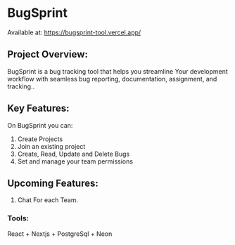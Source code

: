 # BugSprint
Available at: https://bugsprint-tool.vercel.app/

## Project Overview:
BugSprint is a bug tracking tool that helps you streamline Your development workflow with seamless bug reporting, documentation, assignment, and tracking..

## Key Features:
On BugSprint you can:

1. Create Projects
2. Join an existing project
3. Create, Read, Update and  Delete Bugs
4. Set and manage your team permissions

## Upcoming Features:
1. Chat For each Team.

### Tools:
React + Nextjs + PostgreSql + Neon
